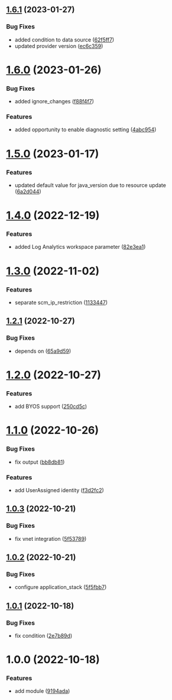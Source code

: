 ## [1.6.1](https://github.com/data-platform-hq/terraform-azurerm-linux-web-app/compare/v1.6.0...v1.6.1) (2023-01-27)


### Bug Fixes

* added condition to data source ([62f5ff7](https://github.com/data-platform-hq/terraform-azurerm-linux-web-app/commit/62f5ff7e4ce83ec25c490899bbd1d12acb990f10))
* updated provider version ([ec6c359](https://github.com/data-platform-hq/terraform-azurerm-linux-web-app/commit/ec6c35912ad617d80f378d6f97e0e5a67f94e417))

# [1.6.0](https://github.com/data-platform-hq/terraform-azurerm-linux-web-app/compare/v1.5.0...v1.6.0) (2023-01-26)


### Bug Fixes

* added ignore_changes ([f88f4f7](https://github.com/data-platform-hq/terraform-azurerm-linux-web-app/commit/f88f4f770e0c9375a1a6e7a71eeb0fec7fae6d7f))


### Features

* added opportunity to enable diagnostic setting ([4abc954](https://github.com/data-platform-hq/terraform-azurerm-linux-web-app/commit/4abc954d4efcd42ec106ec0cd8b45036b83c9ef3))

# [1.5.0](https://github.com/data-platform-hq/terraform-azurerm-linux-web-app/compare/v1.4.0...v1.5.0) (2023-01-17)


### Features

* updated default value for java_version due to resource update ([6a2d044](https://github.com/data-platform-hq/terraform-azurerm-linux-web-app/commit/6a2d044ce46da8c91c7022de2204c0ddf46bb7dc))

# [1.4.0](https://github.com/data-platform-hq/terraform-azurerm-linux-web-app/compare/v1.3.0...v1.4.0) (2022-12-19)


### Features

* added Log Analytics workspace parameter ([82e3ea1](https://github.com/data-platform-hq/terraform-azurerm-linux-web-app/commit/82e3ea1b6e8fa59bd6edb16c6a582f08a806a9af))

# [1.3.0](https://github.com/data-platform-hq/terraform-azurerm-linux-web-app/compare/v1.2.1...v1.3.0) (2022-11-02)


### Features

* separate scm_ip_restriction ([1133447](https://github.com/data-platform-hq/terraform-azurerm-linux-web-app/commit/113344794cbe3038c46baafca64158421dd58166))

## [1.2.1](https://github.com/data-platform-hq/terraform-azurerm-linux-web-app/compare/v1.2.0...v1.2.1) (2022-10-27)


### Bug Fixes

* depends on ([65a9d59](https://github.com/data-platform-hq/terraform-azurerm-linux-web-app/commit/65a9d5989719475fbaaac1711434aad27002f805))

# [1.2.0](https://github.com/data-platform-hq/terraform-azurerm-linux-web-app/compare/v1.1.0...v1.2.0) (2022-10-27)


### Features

* add BYOS support ([250cd5c](https://github.com/data-platform-hq/terraform-azurerm-linux-web-app/commit/250cd5cd81cb4688ca83a6b70c7a6bb94365afd5))

# [1.1.0](https://github.com/data-platform-hq/terraform-azurerm-linux-web-app/compare/v1.0.3...v1.1.0) (2022-10-26)


### Bug Fixes

* fix output ([bb8db81](https://github.com/data-platform-hq/terraform-azurerm-linux-web-app/commit/bb8db8132771758abd957f842a561a383d92c385))


### Features

* add UserAssigned identity ([f3d2fc2](https://github.com/data-platform-hq/terraform-azurerm-linux-web-app/commit/f3d2fc242668696534bf4900a00db3e7036dc714))

## [1.0.3](https://github.com/data-platform-hq/terraform-azurerm-linux-web-app/compare/v1.0.2...v1.0.3) (2022-10-21)


### Bug Fixes

* fix vnet integration ([5f53789](https://github.com/data-platform-hq/terraform-azurerm-linux-web-app/commit/5f5378965daabb28dccd542fd375ba67be25a617))

## [1.0.2](https://github.com/data-platform-hq/terraform-azurerm-linux-web-app/compare/v1.0.1...v1.0.2) (2022-10-21)


### Bug Fixes

* configure application_stack ([5f5fbb7](https://github.com/data-platform-hq/terraform-azurerm-linux-web-app/commit/5f5fbb7b58e08664669d5471811bd127ed02fb62))

## [1.0.1](https://github.com/data-platform-hq/terraform-azurerm-linux-web-app/compare/v1.0.0...v1.0.1) (2022-10-18)


### Bug Fixes

* fix condition ([2e7b89d](https://github.com/data-platform-hq/terraform-azurerm-linux-web-app/commit/2e7b89da1771d8dee7fad603d6a6b257403a85d4))

# 1.0.0 (2022-10-18)


### Features

* add module ([9194ada](https://github.com/data-platform-hq/terraform-azurerm-linux-web-app/commit/9194ada64029433fdb30ec95b1f715d6c7903090))
